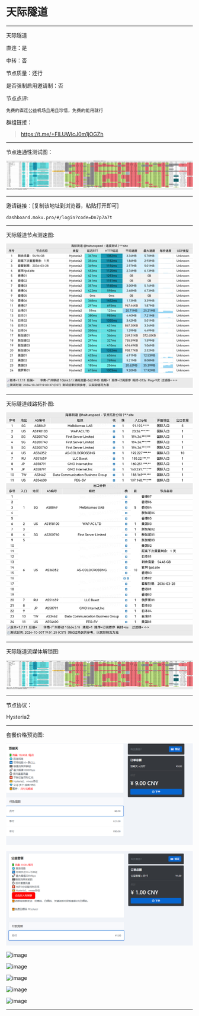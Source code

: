 # 天际隧道

-------------------------

天际隧道

直连：是

中转：否

节点质量：还行

是否强制启用邀请制：否

节点点评:

    免费的直连公益机场且用且珍惜，免费的能用就行

群组链接：

> https://t.me/+FILUWIcJ0m1jOGZh

-------------------------

节点连通性测试图：

![image](/img/170.png)

-------------------------

邀请链接：[复制该地址到浏览器，粘贴打开即可]

    dashboard.moku.pro/#/login?code=Dn7p7a7t

-------------------------

天际隧道节点测速图:

![image](/img/171.png)

-------------------------

天际隧道线路拓扑图:

![image](/img/172.png)

-------------------------

天际隧道流媒体解锁图:

![image](/img/170.png)

-------------------------

节点协议：

Hysteria2

-------------------------

套餐价格预览图:

![image](/price/天际隧道/1.png)

![image](/price/天际隧道/2.png)

![image](/price/天际隧道/3.png)

![image](/price/天际隧道/4.png)

![image](/price/天际隧道/5.png)

![image](/price/天际隧道/6.png)

![image](/price/天际隧道/7.png)

-------------------------